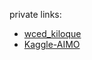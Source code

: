 private links:

- [wced_kiloque](https://github.com/shirakurak/wced_kiloque)
- [Kaggle-AIMO](https://github.com/shirakurak/kaggle-ai-mathematical-olympiad-progress-prize-1)

